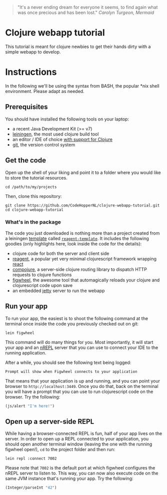 > "It's a never ending dream for everyone it seems, to find again what was once precious and has been lost."
> *Carolyn Turgeon, Mermaid*

# Clojure webapp tutorial

This tutorial is meant for clojure newbies to get their hands dirty with a simple
webapp to develop.

# Instructions

In the following we'll be using the syntax from BASH, the popular *nix shell environment. Please adapt as needed.

## Prerequisites

You should have installed the following tools on your laptop:

- a recent Java Development Kit (>= v7)
- [leiningen](https://github.com/technomancy/leiningen), the most used clojure build tool
- an editor / IDE of choice [with support for Clojure](http://dev.clojure.org/display/doc/IDEs+and+Editors)
- [git](https://git-scm.com/), the version control system

## Get the code

Open up the shell of your liking and point it to a folder where you would like to
store the tutorial resources.

```shell
cd /path/to/my/projects
```

Then, clone this repository:

```shell
git clone https://github.com/CodeHopperNL/clojure-webapp-tutorial.git
cd clojure-webapp-tutorial
```

### What's in the package

The code you just downloaded is nothing more than a project created from a leiningen
[template](https://github.com/technomancy/leiningen/blob/master/doc/TEMPLATES.md) called
[`reagent-template`](https://github.com/reagent-project/reagent-template). It includes
the following goodies (only highlights here, look inside the code for the details):

- clojure code for both the server and client side
- [reagent](https://github.com/reagent-project/reagent), a popular yet very minimal clojurescript framework wrapping [react](https://facebook.github.io/react/)
- [compojure](https://github.com/weavejester/compojure), a server-side clojure routing library to dispatch HTTP requests to clojure functions
- [figwheel](https://github.com/bhauman/lein-figwheel), the awesome tool that automagically reloads your clojure and clojurescript code upon save
- an embedded [jetty](http://www.eclipse.org/jetty/) server to run the webapp

## Run your app

To run your app, the easiest is to shoot the following command at the terminal
once inside the code you previously checked out on git:

```shell
lein figwheel
```

This command will do many things for you. Most importantly, it will start your
app and an [nREPL](https://github.com/clojure/tools.nrepl) server that you can use
to connect your IDE to the running application.

After a while, you should see the following text being logged:

```
Prompt will show when Figwheel connects to your application
```

That means that your application is up and running, and you can point your browser
to `http://localhost:3449`. Once you do that, back on the terminal you will have
a prompt that you can use to run clojurescript code on the browser. Try the following:

```clojure
(js/alert "I'm here!")
```

## Open up a server-side REPL

While having a browser-connected REPL is fun, half of your app lives on the server.
In order to open up a REPL connected to your application, you should open another
terminal window (leaving the one with the running figwheel open!), `cd` to the
project folder and then run:

```
lein repl :connect 7002
```

Please note that `7002` is the default port at which figwheel configures the nREPL
server to listen to. This way, you can now also execute code on the same JVM instance
that's running your app. Try the following:

```clojure
(Integer/parseInt "42")
```
